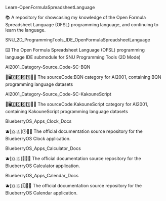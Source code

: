 
Learn-OpenFormulaSpreadsheetLanguage

📚️ A repository for showcasing my knowledge of the Open Formula Spreadsheet Language (OFSL) programming language, and continuing to learn the language.

SNU_2D_ProgrammingTools_IDE_OpenFormulaSpreadsheetLanguage

⌨️ The Open Formula Spreadsheet Language (OFSL) programming language IDE submodule for SNU Programming Tools (2D Mode) 

AI2001_Category-Source_Code-SC-BQN

 🧠️🖥️2️⃣️0️⃣️0️⃣️1️⃣️💾️📜️ The sourceCode:BQN category for AI2001, containing BQN programming language datasets 

AI2001_Category-Source_Code-SC-KakouneScript

 🧠️🖥️2️⃣️0️⃣️0️⃣️1️⃣️💾️📜️ The sourceCode:KakouneScript category for AI2001, containing KakouneScript programming language datasets 

BlueberryOS_Apps_Clock_Docs

🫐️[🇴.🇸]🕒️📱️📖️ The official documentation source repository for the BlueberryOS Clock application.

BlueberryOS_Apps_Calculator_Docs

🫐️[🇴.🇸]🧮️📱️📖️ The official documentation source repository for the BlueberryOS Calculator application.

BlueberryOS_Apps_Calendar_Docs

🫐️[🇴.🇸]🗓️📱️📖️ The official documentation source repository for the BlueberryOS Calendar application.

